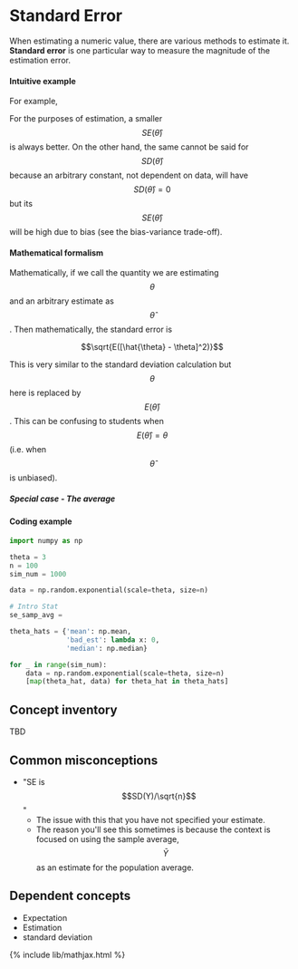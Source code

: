 # Standard Error

When estimating a numeric value, there are various methods to estimate it.
**Standard error** is one particular way to measure the magnitude of the estimation error.

#### Intuitive example
For example,

For the purposes of estimation, a smaller $$SE(\hat{\theta})$$ is always better. On the other hand,
the same cannot be said for $$SD(\hat{\theta})$$ because an arbitrary constant, not dependent on data,
will have $$SD(\hat{\theta})=0$$ but its $$SE(\hat{\theta})$$ will be high due to bias (see the bias-variance
trade-off).


#### Mathematical formalism
Mathematically, if we call the quantity we are estimating $$\theta$$ and
an arbitrary estimate as $$\hat{\theta}$$. Then mathematically, the standard error is

$$\sqrt{E([\hat{\theta} - \theta]^2)}$$

This is very similar to the standard deviation calculation but 
$$\theta$$ here is replaced by $$E(\hat{\theta})$$. This can be confusing to students
when $$E(\hat{\theta})=\theta$$ (i.e. when $$\hat{\theta}$$ is unbiased).

##### Special case - The average


#### Coding example
```python
import numpy as np

theta = 3
n = 100
sim_num = 1000

data = np.random.exponential(scale=theta, size=n)

# Intro Stat
se_samp_avg = 

theta_hats = {'mean': np.mean,
              'bad_est': lambda x: 0,
              'median': np.median}

for _ in range(sim_num):
    data = np.random.exponential(scale=theta, size=n)
    [map(theta_hat, data) for theta_hat in theta_hats]

```


## Concept inventory
TBD

## Common misconceptions
- "SE is $$SD(Y)/\sqrt{n}$$"
    - The issue with this that you have not specified your estimate.
    - The reason you'll see this sometimes is because the context
      is focused on using the sample average, $$\bar{Y}$$ as an estimate
      for the population average.


## Dependent concepts
- Expectation
- Estimation
- standard deviation

{% include lib/mathjax.html %}

